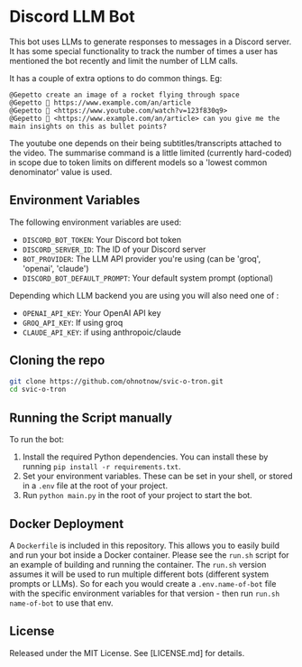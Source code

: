 # Discord LLM Bot

This bot uses LLMs to generate responses to messages in a Discord server. It has some special functionality to track the number of times a user has mentioned the bot recently and limit the number of LLM calls.

It has a couple of extra options to do common things.  Eg:
```
@Gepetto create an image of a rocket flying through space
@Gepetto 👀 https://www.example.com/an/article
@Gepetto 👀 <https://www.youtube.com/watch?v=123f830q9>
@Gepetto 👀 <https://www.example.com/an/article> can you give me the main insights on this as bullet points?
```
The youtube one depends on their being subtitles/transcripts attached to the video.  The summarise command is a little limited (currently hard-coded) in scope due to token limits on different models so a 'lowest common denominator' value is used.

## Environment Variables

The following environment variables are used:

- `DISCORD_BOT_TOKEN`: Your Discord bot token
- `DISCORD_SERVER_ID`: The ID of your Discord server
- `BOT_PROVIDER`: The LLM API provider you're using (can be 'groq', 'openai', 'claude')
- `DISCORD_BOT_DEFAULT_PROMPT`: Your default system prompt (optional)

Depending which LLM backend you are using you will also need one of :

- `OPENAI_API_KEY`: Your OpenAI API key
- `GROQ_API_KEY`: If using groq
- `CLAUDE_API_KEY`: if using anthropoic/claude

## Cloning the repo

```sh
git clone https://github.com/ohnotnow/svic-o-tron.git
cd svic-o-tron
```

## Running the Script manually

To run the bot:

1. Install the required Python dependencies.  You can install these by running `pip install -r requirements.txt`.
2. Set your environment variables. These can be set in your shell, or stored in a `.env` file at the root of your project.
3. Run `python main.py` in the root of your project to start the bot.

## Docker Deployment

A `Dockerfile` is included in this repository. This allows you to easily build and run your bot inside a Docker container.  Please see the `run.sh` script for an example of building and running the container.  The `run.sh` version assumes it will be used to run multiple different bots (different system prompts or LLMs).  So for each
you would create a `.env.name-of-bot` file with the specific environment variables for that version - then run `run.sh name-of-bot` to use that env.

## License

Released under the MIT License.  See [LICENSE.md] for details.
